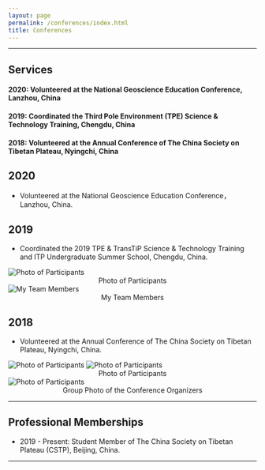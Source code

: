 ```yaml
---
layout: page
permalink: /conferences/index.html
title: Conferences
---
```


---

## Services
#### 2020: Volunteered at the National Geoscience Education Conference, Lanzhou, China
#### 2019: Coordinated the Third Pole Environment (TPE) Science & Technology Training, Chengdu, China
#### 2018: Volunteered at the Annual Conference of The China Society on Tibetan Plateau, Nyingchi, China

## 2020
- Volunteered at the National Geoscience Education Conference，Lanzhou, China.

## 2019
- Coordinated the 2019 TPE & TransTiP Science & Technology Training and ITP Undergraduate Summer School, Chengdu, China.

<img src="https://junfeiwu.github.io/images/Conferences/tpe_meeting02.jpg" alt="Photo of Participants">
<figcaption style="text-align: center">Photo of Participants</figcaption>
<img src="https://junfeiwu.github.io/images/Conferences/TPE_meeting.jpg" alt="My Team Members">
<figcaption style="text-align: center">My Team Members</figcaption>

## 2018
- Volunteered at the Annual Conference of The China Society on Tibetan Plateau, Nyingchi, China.
<div>
<img src="https://junfeiwu.github.io/images/Conferences/2018_anni.jpg" alt="Photo of Participants">
<img src="https://junfeiwu.github.io/images/Conferences/2018_young.JPG" alt="Photo of Participants">
<figcaption style="text-align: center">Photo of Participants</figcaption>

<img src="https://junfeiwu.github.io/images/Conferences/IMG_4168.JPG" alt="Photo of Participants">
<figcaption style="text-align: center">Group Photo of the Conference Organizers</figcaption>
</div>

---
## Professional Memberships
- 2019 - Present: Student Member of The China Society on Tibetan Plateau (CSTP), Beijing, China.
---